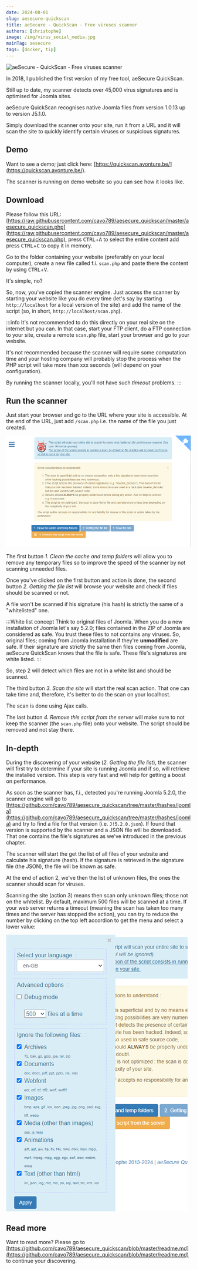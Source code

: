 ```yaml
---
date: 2024-08-01
slug: aesecure-quickscan
title: aeSecure - QuickScan - Free viruses scanner
authors: [christophe]
image: /img/virus_social_media.jpg
mainTag: aesecure
tags: [docker, tip]
---
```

![aeSecure - QuickScan - Free viruses scanner](/img/virus_banner.jpg)

<!-- cspell:ignore aesecure,quickscan -->

In 2018, I published the first version of my free tool, aeSecure QuickScan.

Still up to date, my scanner detects over 45,000 virus signatures and is optimised for Joomla sites.

aeSecure QuickScan recognises native Joomla files from version 1.0.13 up to version J5.1.0.

Simply download the scanner onto your site, run it from a URL and it will scan the site to quickly identify certain viruses or suspicious signatures.

<!-- truncate -->

## Demo

Want to see a demo; just click here: [https://quickscan.avonture.be/](https://quickscan.avonture.be/).

The scanner is running on demo website so you can see how it looks like.

## Download

Please follow this URL: [https://raw.githubusercontent.com/cavo789/aesecure_quickscan/master/aesecure_quickscan.php](https://raw.githubusercontent.com/cavo789/aesecure_quickscan/master/aesecure_quickscan.php), press <kbd>CTRL</kbd>+<kbd>A</kbd> to select the entire content add press <kbd>CTRL</kbd>+<kbd>C</kbd> to copy it in memory.

Go to the folder containing your website (preferably on your local computer), create a new file called f.i. `scan.php` and paste there the content by using <kbd>CTRL</kbd>+<kbd>V</kbd>.

It's simple, no?

So, now, you've copied the scanner engine. Just access the scanner by starting your website like you do every time (let's say by starting  `http://localhost` for a local version of the site) and add the name of the script (so, in short, `http://localhost/scan.php`).

:::info
It's not recommended to do this directly on your real site on the internet but you can. In that case, start your FTP client, do a FTP connection to your site, create a remote `scan.php` file, start your browser and go to your website.

It's not recommended because the scanner will require some computation time and your hosting company will probably stop the process when the PHP script will take more than xxx seconds (will depend on your configuration).

By running the scanner locally, you'll not have such *timeout* problems.
:::

## Run the scanner

Just start your browser and go to the URL where your site is accessible. At the end of the URL, just add `/scan.php` i.e. the name of the file you just created.

![The welcome page of aeSecure QuickScan](./images/aesecure_quickscan_welcome.png)

The first button *1. Clean the cache and temp folders* will allow you to remove any temporary files so to improve the speed of the scanner by not scanning unneeded files.

Once you've clicked on the first button and action is done, the second button *2. Getting the file list* will browse your website and check if files should be scanned or not.

A file won't be scanned if his signature (his hash) is strictly the same of a "whitelisted" one.

:::White list concept
Think to original files of Joomla. When you do a new installation of Joomla let's say 5.2.0; files contained in the ZIP of Joomla are considered as safe. You trust these files to not contains any viruses. So, original files; coming from Joomla installation if they're **unmodified** are safe. If their signature are strictly the same then files coming from Joomla, aeSecure QuickScan knows that the file is safe. These file's signatures are white listed.
:::

So, step 2 will detect which files are not in a white list and should be scanned.

The third button *3. Scan the site* will start the real scan action. That one can take time and, therefore, it's better to do the scan on your localhost.

The scan is done using Ajax calls.

The last button *4. Remove this script from the server* will make sure to not keep the scanner (the `scan.php` file) onto your website. The script should be removed and not stay there.

## In-depth

During the discovering of your website (*2. Getting the file list*), the scanner will first try to determine if your site is running Joomla and if so, will retrieve the installed version. This step is very fast and will help for getting a boost on performance.

As soon as the scanner has, f.i., detected you're running Joomla 5.2.0, the scanner engine will go to [https://github.com/cavo789/aesecure_quickscan/tree/master/hashes/joomla](https://github.com/cavo789/aesecure_quickscan/tree/master/hashes/joomla) and try to find a file for that version (i.e. `J!5.2.0.json`). If found that version is supported by the scanner and a JSON file will be downloaded. That one contains the file's signatures as we've introduced in the previous chapter.

The scanner will start the get the list of all files of your website and calculate his signature (hash). If the signature is retrieved in the signature file (the JSON), the file will be known as safe.

At the end of action 2, we've then the list of unknown files, the ones the scanner should scan for viruses.

Scanning the site (action 3) means then scan only unknown files; those not on the whitelist. By default, maximum 500 files will be scanned at a time. If your web server returns a timeout (meaning the scan has taken too many times and the server has stopped the action), you can try to reduce the number by clicking on the top left accordion to get the menu and select a lower value:

![aeSecure Quick-Scan - Accordion](./images/aesecure_quickscan_accordion.png)

## Read more

Want to read more? Please go to [https://github.com/cavo789/aesecure_quickscan/blob/master/readme.md](https://github.com/cavo789/aesecure_quickscan/blob/master/readme.md) to continue your discovering.
